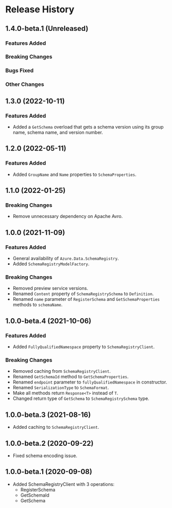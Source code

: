 # Release History

## 1.4.0-beta.1 (Unreleased)

### Features Added

### Breaking Changes

### Bugs Fixed

### Other Changes

## 1.3.0 (2022-10-11)

### Features Added

- Added a `GetSchema` overload that gets a schema version using its group name, schema name, and version number.

## 1.2.0 (2022-05-11)

### Features Added

- Added `GroupName` and `Name` properties to `SchemaProperties`.

## 1.1.0 (2022-01-25)

### Breaking Changes

- Remove unnecessary dependency on Apache Avro.

## 1.0.0 (2021-11-09)

### Features Added

- General availability of `Azure.Data.SchemaRegistry`.
- Added `SchemaRegistryModelFactory`.

### Breaking Changes

- Removed preview service versions.
- Renamed `Content` property of `SchemaRegistrySchema` to `Definition`.
- Renamed `name` parameter of `RegisterSchema` and `GetSchemaProperties` methods to `schemaName`.

## 1.0.0-beta.4 (2021-10-06)

### Features Added

- Added `FullyQualifiedNamespace` property to `SchemaRegistryClient`.

### Breaking Changes

- Removed caching from `SchemaRegistryClient`.
- Renamed `GetSchemaId` method to `GetSchemaProperties`.
- Renamed `endpoint` parameter to `fullyQualifiedNamespace` in constructor.
- Renamed `SerializationType` to `SchemaFormat`.
- Make all methods return `Response<T>` instead of `T`.
- Changed return type of `GetSchema` to `SchemaRegistrySchema` type.

## 1.0.0-beta.3 (2021-08-16)
- Added caching to `SchemaRegistryClient`.

## 1.0.0-beta.2 (2020-09-22)
- Fixed schema encoding issue.

## 1.0.0-beta.1 (2020-09-08)
- Added SchemaRegistryClient with 3 operations:
  - RegisterSchema
  - GetSchemaId
  - GetSchema
